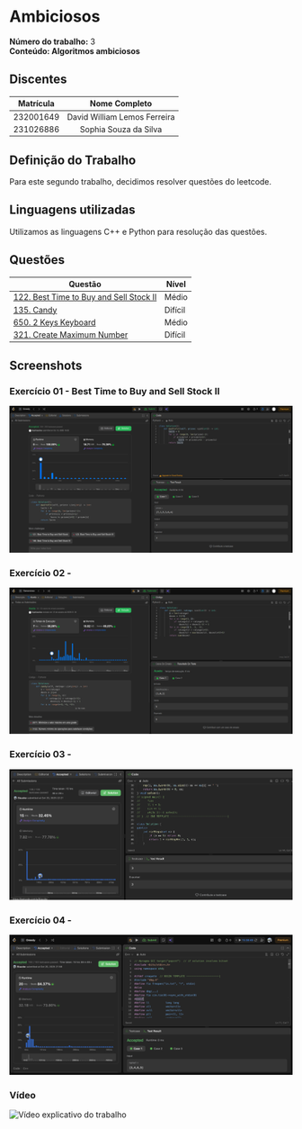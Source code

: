 # Ambiciosos

**Número do trabalho:** 3 <br>
**Conteúdo: Algoritmos ambiciosos**

## Discentes

| Matrícula |        Nome Completo         |
|:---------:|:----------------------------:|
| 232001649 | David William Lemos Ferreira |
| 231026886 | Sophia Souza da Silva        |

## Definição do Trabalho

Para este segundo trabalho, decidimos resolver questões do leetcode.

## Linguagens utilizadas

Utilizamos as linguagens C++ e Python para resolução das questões.

## Questões

| Questão | Nível  |
|---------|--------|
| [122. Best Time to Buy and Sell Stock II](https://leetcode.com/problems/best-time-to-buy-and-sell-stock-ii) | Médio |
| [135. Candy](https://leetcode.com/problems/candy/description/) | Difícil |
| [650. 2 Keys Keyboard](https://leetcode.com/problems/2-keys-keyboard) | Médio |
| [321. Create Maximum Number](https://leetcode.com/problems/create-maximum-number) | Difícil |


## Screenshots

### Exercício 01 - Best Time to Buy and Sell Stock II

![Exercício 1 - Best Time to Buy and Sell Stock II](exerc/122/122.png)

### Exercício 02 -

![Exercício 2 - Candy](exerc/135/135.png)

### Exercício 03 -

![Exercício 3 - 2 Keys Keyboard](exerc/650/sol.png)

### Exercício 04 -

![Exercício 4 - Create Maximum Number](exerc/321/sol.png)

### Vídeo

![Vídeo explicativo do trabalho](https://drive.google.com/file/d/1lL4Qkp3RwkKV7c7AKoVfxrkHhxeo8pNH/view?usp=sharing)
